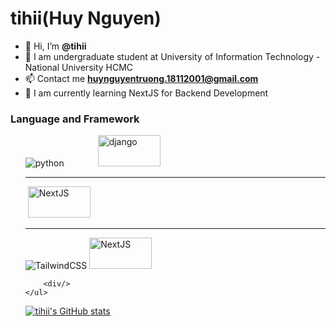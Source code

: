 # tihii(Huy Nguyen)
- 👋 Hi, I’m **@tihii**
- 🌱 I am undergraduate student at University of Information Technology - National University HCMC
- 📫 Contact me **huynguyentruong.18112001@gmail.com**
- :beginner: I am currently learning NextJS for Backend Development

<h3>Language and Framework</h3>
    <ul>
        <div>
            <img src="https://www.vectorlogo.zone/logos/python/python-vertical.svg" alt="python">
            <img style="width:100px;height:50px;margin-left:50px" src="https://cdn.worldvectorlogo.com/logos/django.svg" alt="django">
        </div>
        <hr>
        <div>
            <img src="https://www.vectorlogo.zone/logos/reactjs/reactjs-ar21.svg" alt="">
            <img style="width:100px;height:50px;" src ="https://cdn.worldvectorlogo.com/logos/nextjs-2.svg" alt='NextJS'>
        </div>
        <hr>
        <div>
            <img src="https://cdn.worldvectorlogo.com/logos/tailwind-css-2.svg" alt="TailwindCSS">
            <img style="width:100px;height:50px;" src ="https://cdn.worldvectorlogo.com/logos/material-ui-1.svg" alt='NextJS'>
            
        <div/>
    </ul>

[![tihii's GitHub stats](https://github-readme-stats.vercel.app/api?username=tihii8898&theme=tokyonight)](https://github.com/anuraghazra/github-readme-stats)
